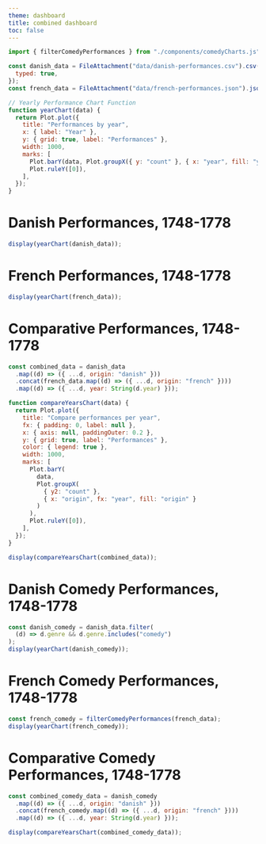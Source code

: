 ```yaml
---
theme: dashboard
title: combined dashboard
toc: false
---
```


```js
import { filterComedyPerformances } from "./components/comedyCharts.js"; // [Added]

const danish_data = FileAttachment("data/danish-performances.csv").csv({
  typed: true,
});
const french_data = FileAttachment("data/french-performances.json").json();
```

```js
// Yearly Performance Chart Function
function yearChart(data) {
  return Plot.plot({
    title: "Performances by year",
    x: { label: "Year" },
    y: { grid: true, label: "Performances" },
    width: 1000,
    marks: [
      Plot.barY(data, Plot.groupX({ y: "count" }, { x: "year", fill: "year" })),
      Plot.ruleY([0]),
    ],
  });
}
```

# Danish Performances, 1748-1778

```js
display(yearChart(danish_data));
```

# French Performances, 1748-1778

```js
display(yearChart(french_data));
```

# Comparative Performances, 1748-1778

```js
const combined_data = danish_data
  .map((d) => ({ ...d, origin: "danish" }))
  .concat(french_data.map((d) => ({ ...d, origin: "french" })))
  .map((d) => ({ ...d, year: String(d.year) }));
```

```js
function compareYearsChart(data) {
  return Plot.plot({
    title: "Compare performances per year",
    fx: { padding: 0, label: null },
    x: { axis: null, paddingOuter: 0.2 },
    y: { grid: true, label: "Performances" },
    color: { legend: true },
    width: 1000,
    marks: [
      Plot.barY(
        data,
        Plot.groupX(
          { y2: "count" },
          { x: "origin", fx: "year", fill: "origin" }
        )
      ),
      Plot.ruleY([0]),
    ],
  });
}

display(compareYearsChart(combined_data));
```

# Danish Comedy Performances, 1748-1778

```js
const danish_comedy = danish_data.filter(
  (d) => d.genre && d.genre.includes("comedy")
);
display(yearChart(danish_comedy));
```

# French Comedy Performances, 1748-1778

```js
const french_comedy = filterComedyPerformances(french_data);
display(yearChart(french_comedy));
```

# Comparative Comedy Performances, 1748-1778

```js
const combined_comedy_data = danish_comedy
  .map((d) => ({ ...d, origin: "danish" }))
  .concat(french_comedy.map((d) => ({ ...d, origin: "french" })))
  .map((d) => ({ ...d, year: String(d.year) }));

display(compareYearsChart(combined_comedy_data));
```
